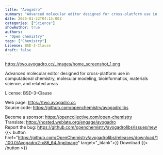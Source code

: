 ```yaml
---
title: "Avogadro"
summary: "Advanced molecular editor designed for cross-platform use in computational chemistry, molecular modeling, bioinformatics, materials science, and related areas"
date: 2025-01-22T04:15:00Z
categories: ["Science"]
showAuthor: true
authors:
- "Open Chemistry"
tags: ["Chemistry"]
License: BSD-3-Clause
draft: false
---
```


https://two.avogadro.cc/_images/home_screenshot_1.png

Advanced molecular editor designed for cross-platform use in computational chemistry, molecular modeling, bioinformatics, materials science, and related areas

License: BSD-3-Clause

Web page: <https://two.avogadro.cc>  
Source code: <https://github.com/openchemistry/avogadrolibs>

Become a sponsor: <https://opencollective.com/open-chemistry>  
Translate: <https://hosted.weblate.org/engage/avogadro>  
Report the bug: <https://github.com/openchemistry/avogadrolibs/issues/new>  
{{< button href="https://github.com/OpenChemistry/avogadrolibs/releases/download/1.100.0/Avogadro2-x86_64.AppImage" target="_blank">}}
Download
{{< /button >}}